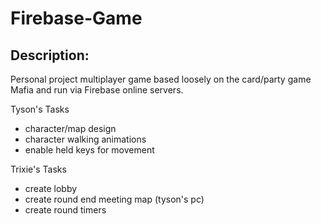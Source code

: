 # Firebase-Game

Description:
-----------
Personal project multiplayer game based loosely on the card/party game Mafia and run via Firebase online servers.

Tyson's Tasks
- character/map design 
- character walking animations
- enable held keys for movement 


Trixie's Tasks
- create lobby
- create round end meeting map (tyson's pc)
- create round timers

